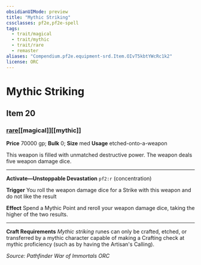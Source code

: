 ```yaml
---
obsidianUIMode: preview
title: "Mythic Striking"
cssclasses: pf2e,pf2e-spell
tags:
  - trait/magical
  - trait/mythic
  - trait/rare
  - remaster
aliases: "Compendium.pf2e.equipment-srd.Item.OIvT5kbtYWcRc1k2"
license: ORC
---
```

# Mythic Striking
## Item 20
### [rare](rare "Rare Rarity Trait")[[magical]][[mythic]]


**Price** 70000 gp; 
**Bulk** 0; **Size** med
**Usage** etched-onto-a-weapon

This weapon is filled with unmatched destructive power. The weapon deals five weapon damage dice.

* * *

**Activate—Unstoppable Devastation** `pf2:r` (concentration)

**Trigger** You roll the weapon damage dice for a Strike with this weapon and do not like the result

**Effect** Spend a Mythic Point and reroll your weapon damage dice, taking the higher of the two results.

* * *

**Craft Requirements** _Mythic striking_ runes can only be crafted, etched, or transferred by a mythic character capable of making a Crafting check at mythic proficiency (such as by having the Artisan's Calling).

*Source: Pathfinder War of Immortals*
*ORC*